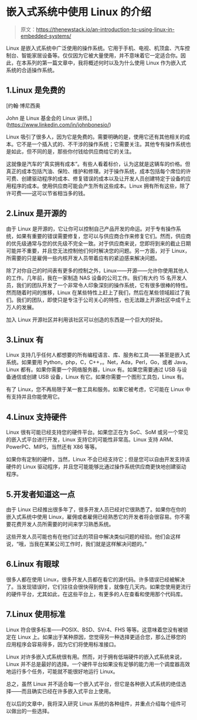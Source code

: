 # 嵌入式系统中使用 Linux 的介绍

> 原文：<https://thenewstack.io/an-introduction-to-using-linux-in-embedded-systems/>

Linux 是嵌入式系统中广泛使用的操作系统。它用于手机、电视、机顶盒、汽车控制台、智能家居设备等。仅仅因为它被大量使用，并不意味着它一定适合你。因此，在本系列的第一篇文章中，我将概述何时以及为什么使用 Linux 作为嵌入式系统的合适操作系统。

## 1.Linux 是免费的

 [约翰·博尼西奥

John 是 Linux 基金会的 Linux 讲师。](https://www.linkedin.com/in/johnbonesio/) 

Linux 吸引了很多人，因为它是免费的。需要明确的是，使用它还有其他相关的成本。它不是一个插入式的、不干涉的操作系统；它需要关注。其他专有操作系统也是如此，但不同的是，那些你付钱给供应商给它的关注。

这就像是汽车的“真实拥有成本”。有些人看着标价，认为这就是这辆车的价格。但真正的成本包括汽油、保险、维护和修理。对于操作系统，成本包括每个席位的许可费、创建驱动程序的成本、修复错误的成本以及让开发人员创建特定于设备的应用程序的成本。使用供应商可能会产生所有这些成本。Linux 拥有所有这些，除了许可费——这可以节省相当多的钱。

## 2.Linux 是开源的

由于 Linux 是开源的，它让你可以控制自己产品开发的命运。对于专有操作系统，如果有重要的错误需要修复，您可以与供应商合作来修复它们。然而，供应商的优先级通常与您的优先级不完全一致。对于供应商来说，您即将到来的截止日期可能并不重要，并且您无法控制他们何时解决您的问题。另一方面，对于 Linux，所需要的只是雇佣一些内核开发人员带着应有的紧迫感来解决问题。

除了对你自己的时间表有更多的控制之外，Linux——开源——允许你使用其他人的工作。几年前，我在一家制造 NAS 设备的公司工作。我们有大约 15 名开发人员，我们的团队开发了一个非常令人印象深刻的操作系统，它有很多很棒的特性。然而随着时间的推移，Linux 在某些特性上赶上了我们，然后在某些领域超过了我们。我们的团队，即使只是专注于公司关心的特性，也无法跟上开源社区中成千上万人的发展。

加入 Linux 开源社区并利用该社区可以创造的东西是一个巨大的好处。

## 3.Linux 有

Linux 支持几乎任何人都想要的所有编程语言、库、服务和工具——甚至是嵌入式系统。如果要用 Python，php，C，C++，。Net，Ada，Perl，Go，或者 Java，Linux 都有。如果你需要一个网络服务器，Linux 有。如果您需要通过 USB 与设备通信或创建 USB 设备，Linux 有它。如果你需要一个图形工具包，Linux 有。

有了 Linux，您不再局限于某一套工具和服务。如果它被考虑，它可能在 Linux 中有支持并且你能使用它。

## 4.Linux 支持硬件

Linux 很有可能已经支持您的硬件平台。如果您正在为 SoC、SoM 或另一个常见的嵌入式平台进行开发，Linux 支持它的可能性非常高。Linux 支持 ARM、PowerPC、MIPS，当然还有 X86 等等。

如果你有定制的硬件，当然，Linux 不会已经支持它；但是您可以自由开发支持该硬件的 Linux 驱动程序，并且您可能能够比通过操作系统供应商更快地创建驱动程序。

## 5.开发者知道这一点

由于 Linux 已经推出很多年了，很多开发人员已经对它很熟悉了。如果你在你的嵌入式系统中使用 Linux，雇佣或者雇佣已经熟悉它的开发者将会很容易。你不需要花费开发人员所需要的时间来学习熟悉系统。

这些开发人员可能也有在他们过去的项目中解决类似问题的经验。他们会这样说，“哦，当我在某某公司工作时，我们就是这样解决问题的。”

## 6.Linux 有眼球

很多人都在使用 Linux，很多开发人员都在看它的源代码。许多错误已经被解决了。当发现错误时，它们往往会很快得到修复，就像在几天内。如果您使用更流行的硬件平台，尤其如此，在这些平台上，有更多的人在查看和使用那个代码库。

## 7.Linux 使用标准

Linux 符合很多标准——POSIX、BSD、SVr4、FHS 等等。这意味着您没有被锁定在 Linux 上。如果出于某种原因，您觉得另一种选择更适合您，那么迁移您的应用程序会容易得多，因为它们将使用标准接口。

Linux 对许多嵌入式系统很有用。然而，对于拥有低端硬件的嵌入式系统来说，Linux 并不总是最好的选择。一个硬件平台如果没有足够的能力用一个调度器高效地运行多个任务，可能就不能很好地运行 Linux。

总之，虽然 Linux 并不适合每一个嵌入式平台，但它是各种嵌入式系统的绝佳选择——而且确实已经在许多嵌入式平台上使用。

在以后的文章中，我将深入研究 Linux 系统的各种组件，并重点介绍每个组件可以做出的一些选择。

<svg xmlns:xlink="http://www.w3.org/1999/xlink" viewBox="0 0 68 31" version="1.1"><title>Group</title> <desc>Created with Sketch.</desc></svg>